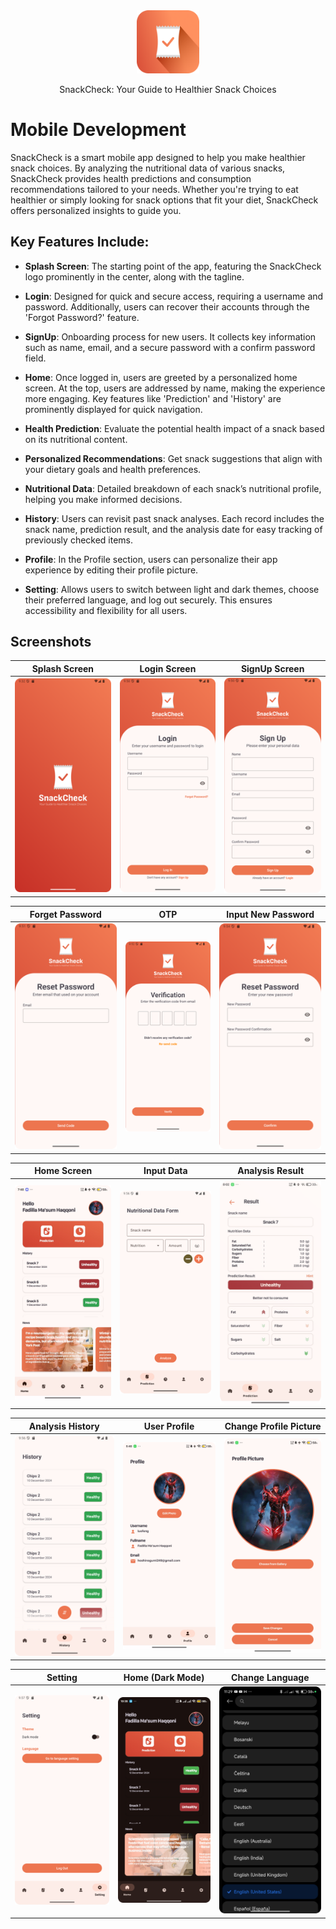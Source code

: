 <div align="center">
  <img src="https://github.com/SnackCheck-C242-PS242/.github/blob/cb18fd31cdea6d4550ba089fb3f19789e1cbf1c8/assests/App%20Ic.png" alt="Logo SnackCheck" style="width: 20%;">
  <p>SnackCheck: Your Guide to Healthier Snack Choices</p>
</div>

# Mobile Development
SnackCheck is a smart mobile app designed to help you make healthier snack choices. By analyzing the nutritional data of various snacks, SnackCheck provides health predictions and consumption recommendations tailored to your needs. Whether you're trying to eat healthier or simply looking for snack options that fit your diet, SnackCheck offers personalized insights to guide you.

## Key Features Include:

- **Splash Screen**: The starting point of the app, featuring the SnackCheck logo prominently in the center, along with the tagline.

- **Login**: Designed for quick and secure access, requiring a username and password. Additionally, users can recover their accounts through the 'Forgot Password?' feature.

- **SignUp**: Onboarding process for new users. It collects key information such as name, email, and a secure password with a confirm password field.

- **Home**: Once logged in, users are greeted by a personalized home screen. At the top, users are addressed by name, making the experience more engaging. Key features like 'Prediction' and 'History' are prominently displayed for quick navigation.

- **Health Prediction**: Evaluate the potential health impact of a snack based on its nutritional content.

- **Personalized Recommendations**: Get snack suggestions that align with your dietary goals and health preferences.

- **Nutritional Data**: Detailed breakdown of each snack’s nutritional profile, helping you make informed decisions.

- **History**: Users can revisit past snack analyses. Each record includes the snack name, prediction result, and the analysis date for easy tracking of previously checked items.

- **Profile**: In the Profile section, users can personalize their app experience by editing their profile picture.

- **Setting**: Allows users to switch between light and dark themes, choose their preferred language, and log out securely. This ensures accessibility and flexibility for all users.


## Screenshots

| Splash Screen                 | Login Screen                 | SignUp Screen                |
|-------------------------------|------------------------------|------------------------------|
| ![Splash Screen](https://github.com/SnackCheck-C242-PS242/Mobile-Development/blob/main/Screenshot/Splash%20Screen.png?raw=true) | ![Login Screen](https://github.com/SnackCheck-C242-PS242/Mobile-Development/blob/main/Screenshot/Login.png?raw=true) | ![SignUp Screen](https://github.com/SnackCheck-C242-PS242/Mobile-Development/blob/main/Screenshot/Sign%20Up.png?raw=true) |

| Forget Password               | OTP                          | Input New Password           |
|-------------------------------|------------------------------|------------------------------|
| ![Forget Password](https://github.com/SnackCheck-C242-PS242/Mobile-Development/blob/main/Screenshot/Forget%20Password.png?raw=true) | ![OTP](https://github.com/SnackCheck-C242-PS242/Mobile-Development/blob/main/Screenshot/OTP.png?raw=true) | ![Input New Password](https://github.com/SnackCheck-C242-PS242/Mobile-Development/blob/main/Screenshot/New%20Password.png?raw=true) |

| Home Screen                   | Input Data                   | Analysis Result              |
|-------------------------------|------------------------------|------------------------------|
| ![Home Screen](https://github.com/SnackCheck-C242-PS242/Mobile-Development/blob/main/Screenshot/Home.png?raw=true) | ![Input Data](https://github.com/SnackCheck-C242-PS242/Mobile-Development/blob/main/Screenshot/Prediction.png?raw=true) | ![Analysis Result](https://github.com/SnackCheck-C242-PS242/Mobile-Development/blob/main/Screenshot/Result.png?raw=true) |

| Analysis History              | User Profile                 | Change Profile Picture       |
|-------------------------------|------------------------------|------------------------------|
| ![Analysis History](https://github.com/SnackCheck-C242-PS242/Mobile-Development/blob/main/Screenshot/History.png?raw=true) | ![User Profile](https://github.com/SnackCheck-C242-PS242/Mobile-Development/blob/main/Screenshot/Profile.png?raw=true) | ![Change Profile Picture](https://github.com/SnackCheck-C242-PS242/Mobile-Development/blob/main/Screenshot/Change%20Profile%20Picture.png?raw=true) |

| Setting                       | Home (Dark Mode)             | Change Language              |
|-------------------------------|------------------------------|------------------------------|
| ![Setting](https://github.com/SnackCheck-C242-PS242/Mobile-Development/blob/main/Screenshot/Setting.png?raw=true) | ![Home (Dark Mode)](https://github.com/SnackCheck-C242-PS242/Mobile-Development/blob/main/Screenshot/Home%20(Dark%20Mode).png?raw=true) | ![Change Language](https://github.com/SnackCheck-C242-PS242/Mobile-Development/blob/main/Screenshot/Change%20Language.png?raw=true) |

